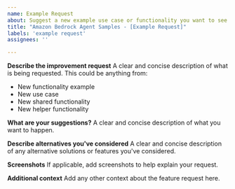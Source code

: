 ```yaml
---
name: Example Request
about: Suggest a new example use case or functionality you want to see
title: "Amazon Bedrock Agent Samples - [Example Request]"
labels: 'example request'
assignees: ''

---
```

**Describe the improvement request**
A clear and concise description of what is being requested. This could be anything from:
* New functionality example
* New use case
* New shared functionality
* New helper functionality

**What are your suggestions?**
 A clear and concise description of what you want to happen.

**Describe alternatives you've considered**
A clear and concise description of any alternative solutions or features you've considered.

**Screenshots**
If applicable, add screenshots to help explain your request.


**Additional context**
Add any other context about the feature request here.